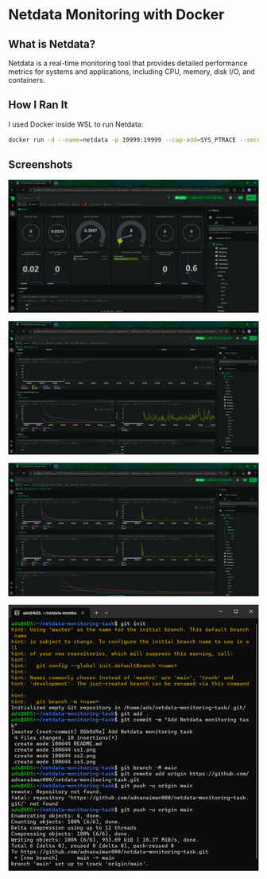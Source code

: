 # Netdata Monitoring with Docker

## What is Netdata?
Netdata is a real-time monitoring tool that provides detailed performance metrics for systems and applications, including CPU, memory, disk I/O, and containers.

## How I Ran It
I used Docker inside WSL to run Netdata:

```bash
docker run -d --name=netdata -p 19999:19999 --cap-add=SYS_PTRACE --security-opt apparmor=unconfined netdata/netdata
```

## Screenshots

![Netdata Dashboard](./ss1.png)

![CPU Metrics](./ss2.png)

![Storage Metrics](./ss3.png)

![Version Control (Git)](./ss4.png)
